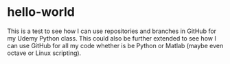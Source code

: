 # hello-world

This is a test to see how I can use repositories and branches in GitHub for my Udemy
Python class.  This could also be further extended to see how I can use GitHub for all
my code whether is be Python or Matlab (maybe even octave or Linux scripting).
